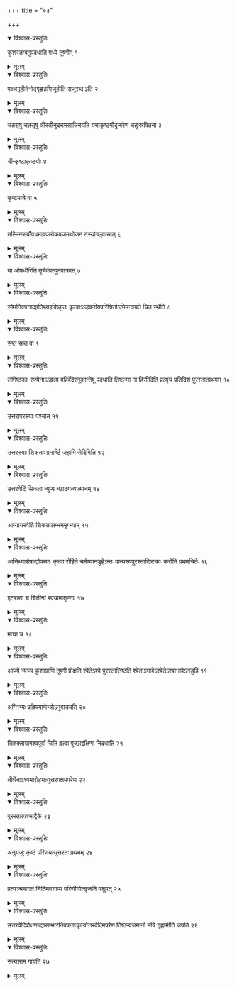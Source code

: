 +++
title = "०३"

+++


<details open><summary>विश्वास-प्रस्तुतिः</summary>

कुशस्तम्बमुपदधाति मध्ये तूष्णीम् १
</details>

<details><summary>मूलम्</summary>

कुशस्तम्बमुपदधाति मध्ये तूष्णीम् १
</details>


<details open><summary>विश्वास-प्रस्तुतिः</summary>

पञ्चगृहीतेनोद्गृह्णन्नभिजुहोति सजूरब्द इति २
</details>

<details><summary>मूलम्</summary>

पञ्चगृहीतेनोद्गृह्णन्नभिजुहोति सजूरब्द इति २
</details>


<details open><summary>विश्वास-प्रस्तुतिः</summary>

चतसृषु चतसृषु त्रींस्त्रीनुदचमसान्निनयति यथाकृष्टमौदुम्बरेण चतुःस्रक्तिना ३
</details>

<details><summary>मूलम्</summary>

चतसृषु चतसृषु त्रींस्त्रीनुदचमसान्निनयति यथाकृष्टमौदुम्बरेण चतुःस्रक्तिना ३
</details>


<details open><summary>विश्वास-प्रस्तुतिः</summary>

त्रीन्कृष्टाकृष्टयोः ४
</details>

<details><summary>मूलम्</summary>

त्रीन्कृष्टाकृष्टयोः ४
</details>


<details open><summary>विश्वास-प्रस्तुतिः</summary>

कृष्टमात्रे वा ५
</details>

<details><summary>मूलम्</summary>

कृष्टमात्रे वा ५
</details>


<details open><summary>विश्वास-प्रस्तुतिः</summary>

तस्मिन्त्सर्वौषधमावपत्येकवर्जमथोजनं तस्योच्छ्वासात् ६
</details>

<details><summary>मूलम्</summary>

तस्मिन्त्सर्वौषधमावपत्येकवर्जमथोजनं तस्योच्छ्वासात् ६
</details>


<details open><summary>विश्वास-प्रस्तुतिः</summary>

या ओषधीरिति तृचैर्वपत्युदपात्रवत् ७
</details>

<details><summary>मूलम्</summary>

या ओषधीरिति तृचैर्वपत्युदपात्रवत् ७
</details>


<details open><summary>विश्वास-प्रस्तुतिः</summary>

सोमनिवपनाद्यातिथ्यहविष्कृतः कृत्वाऽऽहवनीयपरिश्रितोऽभिमन्त्रयते चित स्थेति ८
</details>

<details><summary>मूलम्</summary>

सोमनिवपनाद्यातिथ्यहविष्कृतः कृत्वाऽऽहवनीयपरिश्रितोऽभिमन्त्रयते चित स्थेति ८
</details>


<details open><summary>विश्वास-प्रस्तुतिः</summary>

सप्त सप्त वा ९
</details>

<details><summary>मूलम्</summary>

सप्त सप्त वा ९
</details>


<details open><summary>विश्वास-प्रस्तुतिः</summary>

लोगेष्टकाः स्फ्येनाऽऽहृत्य बहिर्वेदेरनूकान्तेषू पदधाति तिष्ठन्मा मा हिंसीदिति प्रत्यृचं प्रतिदिशं पुरस्तात्प्रथमम् १०
</details>

<details><summary>मूलम्</summary>

लोगेष्टकाः स्फ्येनाऽऽहृत्य बहिर्वेदेरनूकान्तेषू पदधाति तिष्ठन्मा मा हिंसीदिति प्रत्यृचं प्रतिदिशं पुरस्तात्प्रथमम् १०
</details>


<details open><summary>विश्वास-प्रस्तुतिः</summary>

उत्तरापरस्याः पश्चात् ११
</details>

<details><summary>मूलम्</summary>

उत्तरापरस्याः पश्चात् ११
</details>


<details open><summary>विश्वास-प्रस्तुतिः</summary>

उत्तरस्याः सिकताः प्रमार्ष्टि जहामि सेदिमिति १२
</details>

<details><summary>मूलम्</summary>

उत्तरस्याः सिकताः प्रमार्ष्टि जहामि सेदिमिति १२
</details>


<details open><summary>विश्वास-प्रस्तुतिः</summary>

उत्तरवेदिं सिकता न्युप्य च्छादयत्यात्मानम् १४
</details>

<details><summary>मूलम्</summary>

उत्तरवेदिं सिकता न्युप्य च्छादयत्यात्मानम् १४
</details>


<details open><summary>विश्वास-प्रस्तुतिः</summary>

आप्यायस्वेति सिकतालम्भनमृग्भ्याम् १५
</details>

<details><summary>मूलम्</summary>

आप्यायस्वेति सिकतालम्भनमृग्भ्याम् १५
</details>


<details open><summary>विश्वास-प्रस्तुतिः</summary>

आतिथ्याशेषाद्योपसदः कृत्वा रोहिते चर्मण्यानडुहेऽन्तः पात्यस्यपुरस्तादिष्टकाः करोति प्रथमचितेः १६
</details>

<details><summary>मूलम्</summary>

आतिथ्याशेषाद्योपसदः कृत्वा रोहिते चर्मण्यानडुहेऽन्तः पात्यस्यपुरस्तादिष्टकाः करोति प्रथमचितेः १६
</details>


<details open><summary>विश्वास-प्रस्तुतिः</summary>

इतरासां च चितीनां स्वयामातृण्णाः १७
</details>

<details><summary>मूलम्</summary>

इतरासां च चितीनां स्वयामातृण्णाः १७
</details>


<details open><summary>विश्वास-प्रस्तुतिः</summary>

मत्या च १८
</details>

<details><summary>मूलम्</summary>

मत्या च १८
</details>


<details open><summary>विश्वास-प्रस्तुतिः</summary>

आज्ये न्यज्य कुशाग्राणि तूष्णीं प्रोक्षति श्वेतेऽश्वे पुरस्तात्तिष्ठति श्वेताऽभावेऽश्वेतेऽश्वाभावेऽनडुहि १९
</details>

<details><summary>मूलम्</summary>

आज्ये न्यज्य कुशाग्राणि तूष्णीं प्रोक्षति श्वेतेऽश्वे पुरस्तात्तिष्ठति श्वेताऽभावेऽश्वेतेऽश्वाभावेऽनडुहि १९
</details>


<details open><summary>विश्वास-प्रस्तुतिः</summary>

अग्निभ्यः प्रह्रियमाणेभ्योऽनुवाचयति २०
</details>

<details><summary>मूलम्</summary>

अग्निभ्यः प्रह्रियमाणेभ्योऽनुवाचयति २०
</details>


<details open><summary>विश्वास-प्रस्तुतिः</summary>

त्रिरुक्तायामश्वपूर्वां चिति हृत्वा पुच्छाद्दक्षिणां निदधाति २१
</details>

<details><summary>मूलम्</summary>

त्रिरुक्तायामश्वपूर्वां चिति हृत्वा पुच्छाद्दक्षिणां निदधाति २१
</details>


<details open><summary>विश्वास-प्रस्तुतिः</summary>

तीर्थेनाऽश्वमारोहयत्युत्तरपक्षमपरेण २२
</details>

<details><summary>मूलम्</summary>

तीर्थेनाऽश्वमारोहयत्युत्तरपक्षमपरेण २२
</details>


<details open><summary>विश्वास-प्रस्तुतिः</summary>

पुरस्तात्पश्चाद्वैके २३
</details>

<details><summary>मूलम्</summary>

पुरस्तात्पश्चाद्वैके २३
</details>


<details open><summary>विश्वास-प्रस्तुतिः</summary>

अनुयजुः कृष्टं परिणयत्युत्तरतः प्रथमम् २४
</details>

<details><summary>मूलम्</summary>

अनुयजुः कृष्टं परिणयत्युत्तरतः प्रथमम् २४
</details>


<details open><summary>विश्वास-प्रस्तुतिः</summary>

प्रत्यञ्चमागतं चितिमवघ्राप्य परिणीयोत्सृजति पशुवत् २५
</details>

<details><summary>मूलम्</summary>

प्रत्यञ्चमागतं चितिमवघ्राप्य परिणीयोत्सृजति पशुवत् २५
</details>


<details open><summary>विश्वास-प्रस्तुतिः</summary>

उत्तरवेदिप्रोक्षणाद्यासम्भारनिवपनात्कृत्वोत्तरवेदिमपरेण तिष्ठन्यजमानो मयि गृह्णामीति जपति २६
</details>

<details><summary>मूलम्</summary>

उत्तरवेदिप्रोक्षणाद्यासम्भारनिवपनात्कृत्वोत्तरवेदिमपरेण तिष्ठन्यजमानो मयि गृह्णामीति जपति २६
</details>


<details open><summary>विश्वास-प्रस्तुतिः</summary>

सत्यसाम गायति २७
</details>

<details><summary>मूलम्</summary>

सत्यसाम गायति २७
</details>
